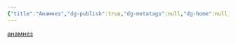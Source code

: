 ```yaml
---
{"title":"Анамнез","dg-publish":true,"dg-metatags":null,"dg-home":null,"permalink":"/dodatki/anamnez/","dgPassFrontmatter":true,"noteIcon":""}
---
```


[анамнез](https://ngpt.stopbot.pp.ua/griplywife/anamnez/index.html)